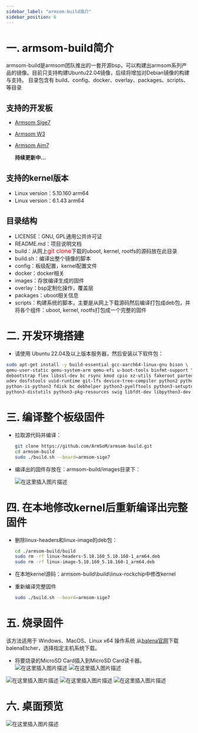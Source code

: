 ```yaml
---
sidebar_label: "armsom-build简介"
sidebar_position: 6
---
```


# 一. armsom-build简介
armsom-build是armsom团队推出的一套开源bsp，可以构建出armsom系列产品的镜像。目前只支持构建Ubuntu22.04镜像，后续将增加对Debian镜像的构建与支持。
目录包含有 build、config、docker、overlay、packages、scripts、等目录
## 支持的开发板
- [Armsom Sige7](https://docs.armsom.org/armsom-sige7)
- [Armsom W3](https://docs.armsom.org/armsom-lm7)
- [Armsom Aim7](https://docs.armsom.org/armsom-aim7)

  **持续更新中...**
## 支持的kernel版本
- Linux version：5.10.160 arm64
- Linux version：6.1.43  arm64
## 目录结构

- LICENSE：GNU, GPL通用公共许可证
- README.md：项目说明文档
- build：从网上<font color="red" size="3">git clone</font>下载的uboot, kernel, rootfs的源码放在此目录
- build.sh：编译出整个镜像的脚本
- config：板级配置，kernel配置文件
- docker：docker相关
- images：存放编译生成的固件
- overlay：bsp定制化操作，覆盖层
- packages：uboot相关信息
- scripts：构建系统的脚本，主要是从网上下载源码然后编译打包成deb包，并将各个组件：uboot, kernel, rootfs打包成一个完整的固件

# 二. 开发环境搭建
- 请使用 Ubuntu 22.04及以上版本服务器，然后安装以下软件包：

```bash
sudo apt-get install -y build-essential gcc-aarch64-linux-gnu bison \
qemu-user-static qemu-system-arm qemu-efi u-boot-tools binfmt-support \
debootstrap flex libssl-dev bc rsync kmod cpio xz-utils fakeroot parted \
udev dosfstools uuid-runtime git-lfs device-tree-compiler python2 python3 \
python-is-python3 fdisk bc debhelper python3-pyelftools python3-setuptools \
python3-distutils python3-pkg-resources swig libfdt-dev libpython3-dev
```
# 三.  编译整个板级固件
- 拉取源代码并编译：

	```bash
	git clone https://github.com/ArmSoM/armsom-build.git
	cd armsom-build
	sudo ./build.sh --board=armsom-sige7
	```
- 编译出的固件存放在：armsom-build/images目录下：

	![在这里插入图片描述](https://img-blog.csdnimg.cn/direct/4d8e0f87d2934d939729ceacd9583c83.png)
# 四. 在本地修改kernel后重新编译出完整固件
- 删除linux-headers和linux-image的deb包：
	```bash
	cd ./armsom-build/build
	sudo rm -rf linux-headers-5.10.160_5.10.160-1_arm64.deb
	sudo rm -rf linux-image-5.10.160_5.10.160-1_arm64.deb
	```
- 在本地kernel源码：armsom-build\build\linux-rockchip中修改kernel
- 重新编译完整固件

	```bash
	sudo ./build.sh --board=armsom-sige7
	```

# 五. 烧录固件
该方法适用于 Windows、MacOS、Linux x64 操作系统
从[balena官网](https://etcher.balena.io/)下载 balenaEtcher，选择指定主机系统下载。

- 将要烧录的MicroSD Card插入到MicroSD Card读卡器。 
![在这里插入图片描述](https://img-blog.csdnimg.cn/direct/0d9ec564438343eb88b79dc0ad55956f.png)
![在这里插入图片描述](https://img-blog.csdnimg.cn/direct/e43d7c81107b4294a086b6c82b761e71.png)

![在这里插入图片描述](https://img-blog.csdnimg.cn/direct/1de3891cc23f447f8e3aa4d2e1c036d0.png)
![在这里插入图片描述](https://img-blog.csdnimg.cn/direct/ffc8cb41cd994af78159f05c7b0ff938.png)
![在这里插入图片描述](https://img-blog.csdnimg.cn/direct/bf39923e3f6b4b979ac5a307e8c8afc4.png)


# 六. 桌面预览
![在这里插入图片描述](https://img-blog.csdnimg.cn/direct/2974834940474d3ab86ed94359c336f6.png)
